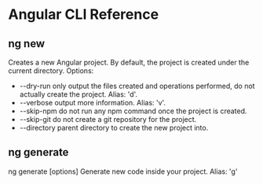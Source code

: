 # Angular CLI Reference

## ng new <project-name>
Creates a new Angular project. By default, the project is created under
the current directory.
Options:
- --dry-run only output the files created and operations performed, do
 not actually create the project.
 Alias: 'd'.
- --verbose output more information.
 Alias: 'v'.
- --skip-npm do not run any npm command once the project is created.
- --skip-git do not create a git repository for the project.
- --directory parent directory to create the new project into.
 
## ng generate
ng generate <type> [options]
Generate new code inside your project.
Alias: 'g'
